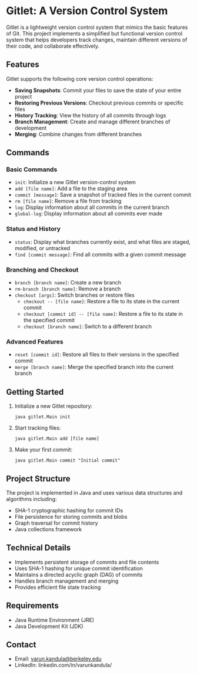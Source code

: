 # Gitlet: A Version Control System

Gitlet is a lightweight version control system that mimics the basic features of Git. This project implements a simplified but functional version control system that helps developers track changes, maintain different versions of their code, and collaborate effectively.

## Features

Gitlet supports the following core version control operations:

- **Saving Snapshots**: Commit your files to save the state of your entire project
- **Restoring Previous Versions**: Checkout previous commits or specific files
- **History Tracking**: View the history of all commits through logs
- **Branch Management**: Create and manage different branches of development
- **Merging**: Combine changes from different branches

## Commands

### Basic Commands
- `init`: Initialize a new Gitlet version-control system
- `add [file name]`: Add a file to the staging area
- `commit [message]`: Save a snapshot of tracked files in the current commit
- `rm [file name]`: Remove a file from tracking
- `log`: Display information about all commits in the current branch
- `global-log`: Display information about all commits ever made

### Status and History
- `status`: Display what branches currently exist, and what files are staged, modified, or untracked
- `find [commit message]`: Find all commits with a given commit message

### Branching and Checkout
- `branch [branch name]`: Create a new branch
- `rm-branch [branch name]`: Remove a branch
- `checkout [args]`: Switch branches or restore files
  - `checkout -- [file name]`: Restore a file to its state in the current commit
  - `checkout [commit id] -- [file name]`: Restore a file to its state in the specified commit
  - `checkout [branch name]`: Switch to a different branch

### Advanced Features
- `reset [commit id]`: Restore all files to their versions in the specified commit
- `merge [branch name]`: Merge the specified branch into the current branch

## Getting Started

1. Initialize a new Gitlet repository:
   ```
   java gitlet.Main init
   ```

2. Start tracking files:
   ```
   java gitlet.Main add [file name]
   ```

3. Make your first commit:
   ```
   java gitlet.Main commit "Initial commit"
   ```

## Project Structure

The project is implemented in Java and uses various data structures and algorithms including:
- SHA-1 cryptographic hashing for commit IDs
- File persistence for storing commits and blobs
- Graph traversal for commit history
- Java collections framework

## Technical Details

- Implements persistent storage of commits and file contents
- Uses SHA-1 hashing for unique commit identification
- Maintains a directed acyclic graph (DAG) of commits
- Handles branch management and merging
- Provides efficient file state tracking

## Requirements

- Java Runtime Environment (JRE)
- Java Development Kit (JDK)

## Contact
- Email: varun.kandula@berkeley.edu
- LinkedIn: linkedin.com/in/varunkandula/
